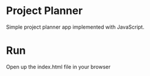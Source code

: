 # Project Planner

Simple project planner app implemented with JavaScript.

# Run

Open up the index.html file in your browser
